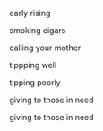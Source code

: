 early rising

smoking cigars

calling your mother

tippping well

tipping poorly

giving to those in need

giving to those in need 